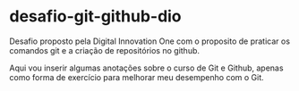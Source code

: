 # desafio-git-github-dio
Desafio proposto pela Digital Innovation One com o proposito de praticar os comandos git e a criação de repositórios no github.

Aqui vou inserir algumas anotações sobre o curso de Git e Github, apenas como forma de exercício para melhorar meu desempenho com o Git.
